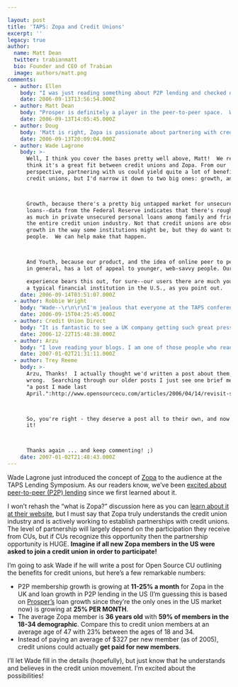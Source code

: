 ```yaml
---

layout: post
title: 'TAPS: Zopa and Credit Unions'
excerpt: ''
legacy: true
author:
  name: Matt Dean
  twitter: trabianmatt
  bio: Founder and CEO of Trabian
  image: authors/matt.png
comments:
  - author: Ellen
    body: "I was just reading something about P2P lending and checked out www.prosper.com.  It's a pretty cool site.  It's really like an ebay for lenders and borrowers.  Essecially, anyone can become their own bank with at least $50.  It' kind of like zopa.com, but the US version.\r\n\r\nwww.prosper.com"
    date: 2006-09-13T13:56:54.000Z
  - author: Matt Dean
    body: "Prosper is definitely a player in the peer-to-peer space.  We've discussed them several times on here, but we admittedly skew towards Zopa largely because of the interest they've shown in the CU industry.  Prosper is currently the only option for people in the US looking to get involved, but hopefully that will change soon!"
    date: 2006-09-13T14:05:45.000Z
  - author: Doug
    body: 'Matt is right, Zopa is passionate about partnering with credit unions and wants credit unions involved in their U.S. launch.  Stay tuned as I expect there to be more exciting news forthcoming.'
    date: 2006-09-13T20:09:04.000Z
  - author: Wade Lagrone
    body: >-
      Well, I think you cover the bases pretty well above, Matt!  We really do
      think it's a great fit between credit unions and Zopa. From our
      perspective, partnering with us could yield quite a lot of benefits for
      credit unions, but I'd narrow it down to two big ones: growth, and youth.



      Growth, because there's a pretty big untapped market for unsecured personal
      loans--data from the Federal Reserve indicates that there's roughly 4 times
      as much in private unsecured personal loans among family and friends as in
      the entire credit union industry. Not that credit unions are obsessed with
      growth in the way some institutions might be, but they do want to help more
      people.  We can help make that happen.



      And Youth, because our product, and the idea of online peer to peer lending
      in general, has a lot of appeal to younger, web-savvy people. Our UK

      experience bears this out, for sure--our users there are much younger than
      a typical financial institution in the U.S., as you point out.
    date: 2006-09-14T03:51:07.000Z
  - author: Robbie Wright
    body: "Wade--\r\n\r\nI'm jealous that everyone at the TAPS conference got the pleasure of your company instead of those of us out here on the West Coast!  I've heard great things about the conversations you guys had over there this week and I'm glad to hear more CU people discussion the options with P2P lending.  \r\n\r\nI also must say I'm incredibly glad to hear your willingness and desire to partner with CU's in your venture into the US.  I must admit, I've been doing the Prosper thing for a while, but I'm itching to switch over to Zopa!  Keep those emails coming for those of us on that waiting list!\r\n\r\nAnd if you're ever on the West Cost (or in Portland), let us know!  I'm sure there's a good group of people over here waiting to meet ya!"
    date: 2006-09-15T04:25:45.000Z
  - author: Credit Union Direct
    body: "It is fantastic to see a UK company getting such great press. The Zopa idea is astonishing in it's simplicity and tenacity. \r\n\r\nBit for me it's the fact that it's a company in the UK that has pushed the idea - as a country we dont take risks like this often. \r\n\r\nLets hope the USA embrace the idea - as I fear that the UK will wait for you guys to embrace the idea first.\r\n\r\n"
    date: 2006-12-22T15:48:38.000Z
  - author: Arzu
    body: "I love reading your blogs. I am one of those people who reads but never leaves a message. Do you guys know about KIVA.org \r\n\r\nIt is also kinda p2p lending. \r\n\r\nI would appreciate if you write about them. I would like to know what you think?\r\n\r\nA happy new year!\r\n\r\nArzu"
    date: 2007-01-02T21:31:11.000Z
  - author: Trey Reeme
    body: >-
      Arzu, Thanks!  I actually thought we'd written a post about them, but I was
      wrong.  Searching through our older posts I just see one brief mention in
      "a post I made last
      April.":http://www.opensourcecu.com/articles/2006/04/14/revisit-social-p2p-lending



      So, you're right - they deserve a post all to their own, and now I'm on
      it!



      Thanks again ... and keep commenting! ;)
    date: 2007-01-02T21:48:43.000Z
---
```


<p>Wade Lagrone just introduced the concept of <a href="http://www.zopa.com">Zopa</a> to the audience at the <span class="caps">TAPS</span> Lending Symposium.  As our readers know, we&#8217;ve been <a href="http://www.opensourcecu.com/articles/category/peer-to-peer-lending">excited about peer-to-peer (P2P) lending</a> since we first learned about it.</p>
<p>I won&#8217;t rehash the &#8220;what is Zopa?&#8221; discussion here as you can <a href="http://www.zopa.com/ZopaWeb/public/how.shtml">learn about it at their website</a>, but I must say that Zopa truly understands the credit union industry and is actively working to establish partnerships with credit unions.  The level of partnership will largely depend on the participation they receive from CUs, but if CUs recognize this opportunity then the partnership opportunity is <span class="caps">HUGE</span>.  <strong>Imagine if all new Zopa members in the US were asked to join a credit union in order to participate!</strong></p>
<p>I&#8217;m going to ask Wade if he will write a post for Open Source CU outlining the benefits for credit unions, but here&#8217;s a few remarkable numbers:</p>
<ul>
<li><span class="caps">P2P</span> membership growth is growing at <strong>11-25% a month</strong> for Zopa in the UK and loan growth in <span class="caps">P2P</span> lending in the US (I&#8217;m guessing this is based on <a href="http://www.prosper.com">Prosper&#8217;s</a> loan growth since they&#8217;re the only ones in the US market now) is growing at <strong>25% <span class="caps">PER MONTH</span></strong>.</li>
<li>The average Zopa member is <strong>36 years old</strong> with <strong>59% of members in the 18-34 demographic</strong>.  Compare this to credit union members at an average age of 47 with 23% between the ages of 18 and 34.</li>
<li>Instead of paying an average of $327 per new member (as of 2005), credit unions could actually <strong>get paid for new members</strong>.</li>
</ul>
<p>I&#8217;ll let Wade fill in the details (hopefully), but just know that he understands and believes in the credit union movement.  I&#8217;m excited about the possibilities!</p>